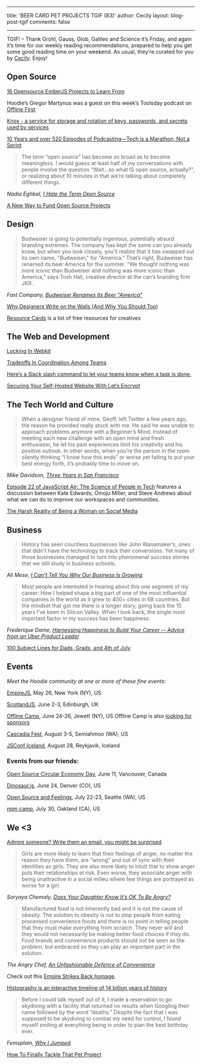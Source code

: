 
---

title: 'BEER CARD PET PROJECTS TGIF (83)'
author: Cecily
layout: blog-post-tgif
comments: false

---


TGIF! – Thank Grohl, Gauss, Glob, Galileo and Science it’s Friday, and again it’s time for our weekly reading recommendations, prepared to help you get some good reading time on your weekend. As usual, they’re curated for you by [Cecily](https://twitter.com/skeskali). Enjoy!




## Open Source

[16 Opensource EmberJS Projects to Learn From](https://www.icicletech.com/blog/16-opensource-emberjs-projects-to-learn-from)

Hoodie’s Gregor Martynus was a guest on this week’s Toolsday podcast on [Offline First](http://toolsday.io/episodes/offline-web.html)

[Knox - a service for storage and rotation of keys, passwords, and secrets used by services](https://github.com/pinterest/knox)

[10 Years and over 520 Episodes of Podcasting—Tech is a Marathon, Not a Sprint](https://medium.com/@shanselman/10-years-and-over-520-episodes-of-podcasting-tech-is-a-marathon-not-a-sprint-46d75899a083#.gkw36opw8)

>The term “open source” has become so broad as to become meaningless. I would guess at least half of my conversations with people involve the question “Wait…so what IS open source, actually?”, or realizing about 10 minutes in that we’re talking about completely different things.

<cite>Nadia Eghbal, [I Hate the Term Open Source](https://medium.com/@nayafia/i-hate-the-term-open-source-a65fd481a95#.c0n7q1976)</cite>

[A New Way to Fund Open Source Projects](https://medium.com/open-collective/a-new-way-to-fund-open-source-projects-91a51b1b7aac#.m8s4e0bzy)


## Design

>Budweiser is going to potentially ingenious, potentially absurd branding extremes. The company has kept the same can you already know, but when you look closely, you’ll realize that it has swapped out its own name, "Budweiser," for "America." That’s right, Budweiser has renamed its beer America for the summer. "We thought nothing was more iconic than Budweiser and nothing was more iconic than America," says Tosh Hall, creative director at the can’s branding firm JKR.

<cite>Fast Company, [Budweiser Renames Its Beer "America"](http://www.fastcodesign.com/3059681/budweiser-renames-its-beer-america)</cite>

[Why Designers Write on the Walls (And Why You Should Too)](https://medium.com/@george_aye/always-show-your-work-why-designers-write-on-the-walls-and-why-you-should-too-6725237b9765?mc_cid=c3898e3176&mc_eid=549abb3da2#.6ie4rkobz)

[Resource Cards](https://resourcecards.com/?mc_cid=c3898e3176&mc_eid=549abb3da2) is a list of free resources for creatives


## The Web and Development

[Locking In Webkit](https://webkit.org/blog/6161/locking-in-webkit/)


[Tradeoffs In Coordination Among Teams](http://blog.jessitron.com/2016/05/tradeoffs-in-coordination-among-teams.html)


[Here’s a Slack slash command to let your teams know when a task is done.
](https://hoodie-community.slack.com/apps/A0PB7H5AT--done)

[Securing Your Self-Hosted Website With Let’s Encrypt](https://soledadpenades.com/2016/04/08/securing-your-self-hosted-website-with-lets-encrypt/)


## The Tech World and Culture

>When a designer friend of mine, Geoff, left Twitter a few years ago, the reason he provided really stuck with me. He said he was unable to approach problems anymore with a Beginner’s Mind. Instead of meeting each new challenge with an open mind and fresh enthusiasm, he let his past experiences limit his creativity and his positive outlook. In other words, when you’re the person in the room silently thinking “I know how this ends” or worse yet failing to put your best energy forth, it’s probably time to move on.

<cite>Mike Davidson, [Three Years in San Francisco](http://www.mikeindustries.com/blog/archive/2016/05/three-years-in-san-francisco)</cite>

[Episode 22 of JavaScript Air: The Science of People in Tech](https://javascriptair.com/episodes/2016-05-11/) features a discussion between Kate Edwards, Omoju Miller, and Steve Andrews about what we can do to improve our workspaces and communities.

[The Harsh Reality of Being a Woman on Social Media](http://www.teenvogue.com/story/female-online-harassment-femsplain)


## Business

>History has seen countless businesses like John Wanamaker’s, ones that didn’t have the technology to track their conversions. Yet many of those businesses managed to turn into phenomenal success stories that we still study in business schools.

<cite>Ali Mese, [I Can’t Tell You Why Our Business Is Growing](https://medium.com/swlh/kill-your-conversion-funnel-9367e461a46f#.6t5mz7msj)</cite>

> Most people are interested in hearing about this one segment of my career: How I helped shape a big part of one of the most influential companies in the world as it grew to 400+ cities in 68 countries. But the mindset that got me there is a longer story, going back the 15 years I’ve been in Silicon Valley. When I look back, the single most important factor in my success has been happiness.

<cite>Frederique Dame, [Harnessing Happiness to Build Your Career -- Advice from an Uber Product Leader](http://firstround.com/review/harnessing-happiness-to-build-your-career-advice-from-an-uber-product-leader/)</cite>

[100 Subject Lines for Dads, Grads, and 4th of July](https://www.campaignmonitor.com/blog/email-marketing/2016/04/100-subject-lines-dads-grads-july-4th/)


## Events

_Meet the Hoodie community at one or more of these fine events:_

[EmpireJS](http://2016.empirejs.org/), May 26, New York (NY), US

[ScotlandJS](http://scotlandjs.com/), June 2-3, Edinburgh, UK

[Offline Camp](http://offlinefirst.org/camp/), June 24-26, Jewett (NY), US
Offline Camp is also [looking for sponsors](http://offlinefirst.org/camp/)

[Cascadia Fest](http://2016.cascadiafest.org/), August 3-5, Semiahmoo (WA), US

[JSConf Iceland](https://2016.jsconf.is/), August 28, Reykjavik, Iceland


### Events from our friends:

[Open Source Circular Economy Day](https://oscedays.org/vancouver-2016/), June 11, Vancouver, Canada

[Dinosaur.js](http://dinosaurjs.org/), June 24, Denver (CO), US

[Open Source and Feelings](http://www.osfeels.com/), July 22-23, Seattle (WA), US

[npm camp](http://npm.github.io/npm-camp/), July 30, Oakland (CA), US


## We <3

[Admire someone? Write them an email, you might be surprised](https://m.signalvnoise.com/admire-someone-write-them-an-email-you-might-be-surprised-27e2f94f0fc1#.wksm8hxeh)

>Girls are more likely to learn that their feelings of anger, no matter the reason they have them, are “wrong” and out of sync with their identities as girls. They are also more likely to intuit that to show anger puts their relationships at risk. Even worse, they associate anger with being unattractive in a social milieu where few things are portrayed as worse for a girl.

<cite>Soryaya Chemaly, [Does Your Daughter Know It’s OK To Be Angry?](http://www.rolereboot.org/culture-and-politics/details/2016-05-daughter-know-ok-angry/)</cite>

>Manufactured food is not inherently bad and it is not the cause of obesity. The solution to obesity is not to stop people from eating processed convenience foods and there is no point in telling people that they must make everything from scratch. They never will and they would not necessarily be making better food choices if they do. Food brands and convenience products should not be seen as the problem, but embraced so they can play an important part in the solution.

<cite>The Angry Chef, [An Unfashionable Defence of Convenience](http://angry-chef.com/blog/an-unfashionable-defence-of-convenience)</cite>

Check out this [Empire Strikes Back homage](https://vimeo.com/165592795).

[Histography is an interactive timeline of 14 billion years of history](http://histography.io/?mc_cid=c3898e3176&mc_eid=549abb3da2)

>Before I could talk myself out of it, I made a reservation to go skydiving with a facility that returned no results when Googling their name followed by the word “deaths.” Despite the fact that I was supposed to be skydiving to combat my need for control, I found myself smiling at everything being in order to plan the best birthday ever.

<cite>Femsplain, [Why I Jumped](https://femsplain.com/why-i-jumped-4b5027044dda#.v1n2e15o6)</cite>

[How To Finally Tackle That Pet Project](https://blog.freelancersunion.org/2016/04/26/how-to-finally-tackle-that-pet-project/)
